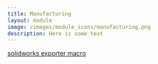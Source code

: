 ```yaml
---
title: Manufacturing
layout: module
image: /images/module_icons/manufacturing.png
description: Here is some text
---
```



[solidworks exporter macro](https://github.com/popupcad/code_popupcad_solidworks_exporter)